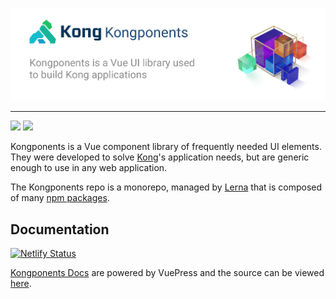 [![](kongponents-logo.jpg?raw=true)][docsUrl]

---
![](https://github.com/Kong/kongponents/workflows/Node%20CI/badge.svg)
[![](https://img.shields.io/codecov/c/github/Kong/kongponents.svg?style=flat-square)](https://codecov.io/github/Kong/kongponents)

Kongponents is a Vue component library of frequently needed UI elements. They were developed to solve [Kong](https://konghq.com)'s application needs, but are generic enough to use in any web application.

The Kongponents repo is a monorepo, managed by [Lerna](https://lerna.js.org/) that is composed of many [npm packages](https://www.npmjs.com/org/kongponents).

## Documentation

[![Netlify Status](https://api.netlify.com/api/v1/badges/426d5e0a-fc41-4c1d-ba80-38417b614394/deploy-status?branch=main)](https://app.netlify.com/sites/kongponents/deploys)

[Kongponents Docs][docsUrl] are powered by VuePress and the source can be viewed [here](docs/README.md).

[docsUrl]: https://legacy.kongponents.konghq.com

